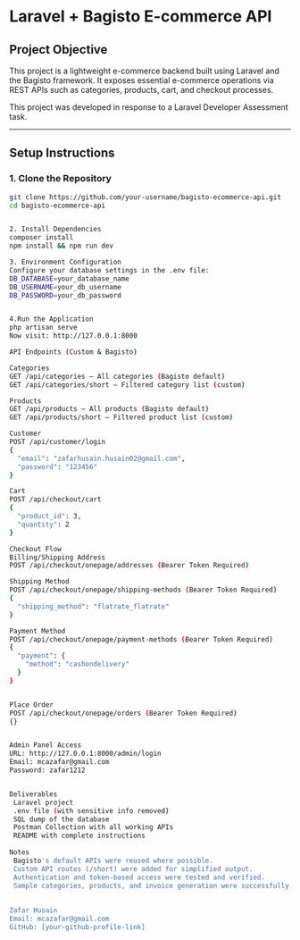 # Laravel + Bagisto E-commerce API

##   Project Objective
This project is a lightweight e-commerce backend built using Laravel and the Bagisto framework. It exposes essential e-commerce operations via REST APIs such as categories, products, cart, and checkout processes.

This project was developed in response to a Laravel Developer Assessment task.

---

## Setup Instructions

### 1. Clone the Repository

```bash
git clone https://github.com/your-username/bagisto-ecommerce-api.git
cd bagisto-ecommerce-api


2. Install Dependencies
composer install
npm install && npm run dev

3. Environment Configuration
Configure your database settings in the .env file:
DB_DATABASE=your_database_name
DB_USERNAME=your_db_username
DB_PASSWORD=your_db_password


4.Run the Application
php artisan serve
Now visit: http://127.0.0.1:8000

API Endpoints (Custom & Bagisto)

Categories
GET /api/categories – All categories (Bagisto default)
GET /api/categories/short – Filtered category list (custom)

Products
GET /api/products – All products (Bagisto default)
GET /api/products/short – Filtered product list (custom)

Customer
POST /api/customer/login
{
  "email": "zafarhusain.husain02@gmail.com",
  "password": "123456"
}

Cart
POST /api/checkout/cart
{
  "product_id": 3,
  "quantity": 2
}

Checkout Flow
Billing/Shipping Address
POST /api/checkout/onepage/addresses (Bearer Token Required)

Shipping Method
POST /api/checkout/onepage/shipping-methods (Bearer Token Required)
{
  "shipping_method": "flatrate_flatrate"
}

Payment Method
POST /api/checkout/onepage/payment-methods (Bearer Token Required)
{
  "payment": {
    "method": "cashondelivery"
  }
}


Place Order
POST /api/checkout/onepage/orders (Bearer Token Required)
{}


Admin Panel Access
URL: http://127.0.0.1:8000/admin/login
Email: mcazafar@gmail.com
Password: zafar1212


Deliverables
 Laravel project
 .env file (with sensitive info removed)
 SQL dump of the database
 Postman Collection with all working APIs
 README with complete instructions
 
Notes
 Bagisto's default APIs were reused where possible.
 Custom API routes (/short) were added for simplified output.
 Authentication and token-based access were tested and verified.
 Sample categories, products, and invoice generation were successfully done via the admin panel.
 
 
Zafar Husain
Email: mcazafar@gmail.com
GitHub: [your-github-profile-link]